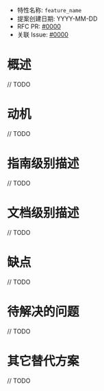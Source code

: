 - 特性名称: `feature_name`
- 提案创建日期: YYYY-MM-DD
- RFC PR: [#0000](https://github.com/Nouzan/my-algo-rs/pull/0000)
- 关联 Issue: [#0000](https://github.com/Nouzan/my-algo-rs/issues/0000)

# 概述

// TODO

# 动机

// TODO

# 指南级别描述

// TODO

# 文档级别描述

// TODO

# 缺点

// TODO

# 待解决的问题

// TODO

# 其它替代方案

// TODO
